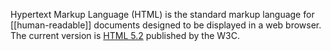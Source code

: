 Hypertext Markup Language (HTML) is the standard markup language for [[human-readable]] documents designed to be displayed in a web browser. The current version is [HTML 5.2](https://www.w3.org/TR/2017/REC-html52-20171214/) published by the W3C.